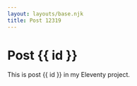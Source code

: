 ```yaml
---
layout: layouts/base.njk
title: Post 12319
---
```


# Post {{ id }}

This is post {{ id }} in my Eleventy project.
